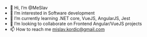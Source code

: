 - 👋 Hi, I’m @MeSlav
- 👀 I’m interested in Software development
- 🌱 I’m currently learning .NET core, VueJS, AngularJS, Jest
- 💞️ I’m looking to collaborate on Frontend Angular/VueJS projects
- 📫 How to reach me mislav.kordic@gmail.com

<!---
MeSlav/MeSlav is a ✨ special ✨ repository because its `README.md` (this file) appears on your GitHub profile.
You can click the Preview link to take a look at your changes.
--->
